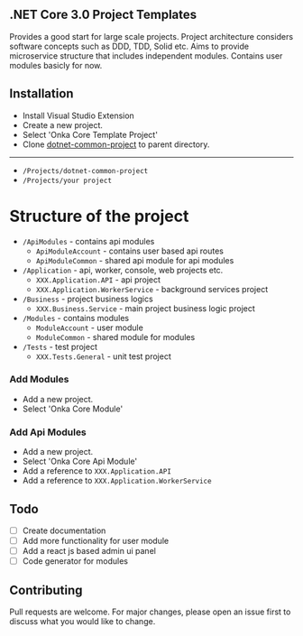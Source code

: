 ## .NET Core 3.0 Project Templates

Provides a good start for large scale projects.
Project architecture considers software concepts such as DDD, TDD, Solid etc.
Aims to provide microservice structure that includes independent modules.
Contains user modules basicly for now.

## Installation

- Install Visual Studio Extension
- Create a new project.
- Select 'Onka Core Template Project'
- Clone [dotnet-common-project](https://github.com/onka13/dotnet-core-common) to parent directory.

***

- `/Projects/dotnet-common-project`
- `/Projects/your project`

# Structure of the project

- `/ApiModules` - contains api modules
    - `ApiModuleAccount` - contains user based api routes
    - `ApiModuleCommon` - shared api module for api modules
- `/Application` - api, worker, console, web projects etc.
    - `XXX.Application.API` - api project
    - `XXX.Application.WorkerService` - background services project
- `/Business` - project business logics
    - `XXX.Business.Service` - main project business logic project
- `/Modules` - contains modules
    - `ModuleAccount` - user module
    - `ModuleCommon` - shared module for modules
- `/Tests` - test project
    - `XXX.Tests.General` - unit test project

### Add Modules

- Add a new project.
- Select 'Onka Core Module'

### Add Api Modules

- Add a new project.
- Select 'Onka Core Api Module'
- Add a reference to `XXX.Application.API`
- Add a reference to `XXX.Application.WorkerService`

## Todo

- [ ] Create documentation
- [ ] Add more functionality for user module
- [ ] Add a react js based admin ui panel
- [ ] Code generator for modules

## Contributing
Pull requests are welcome. For major changes, please open an issue first to discuss what you would like to change.